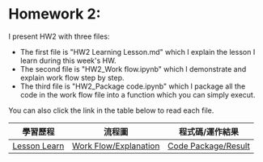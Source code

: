 # Homework 2:

I present HW2 with three files:
* The first file is "HW2 Learning Lesson.md" which I explain the lesson I learn during this week's HW.
* The second file is "HW2_Work flow.ipynb" which I demonstrate and explain work flow step by step.
* The third file is "HW2_Package code.ipynb" which I package all the code in the work flow file into a function which you can simply execut. <br />

You can also click the link in the table below to read each file.
<br />

|學習歷程|流程圖|程式碼/運作結果|
|-------|------|-------------|
|[Lesson Learn](https://github.com/EnChiSu/Financial-Engineering/blob/master/HW2/HW2%20Learning%20Lesson.md)|[Work Flow/Explanation](https://github.com/EnChiSu/Financial-Engineering/blob/master/HW2/HW2_Work%20flow.ipynb)|[Code Package/Result](https://github.com/EnChiSu/Financial-Engineering/blob/master/HW2/HW2_Package%20code.ipynb)|
